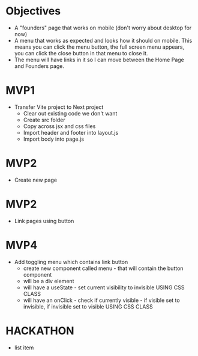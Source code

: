 # Objectives

- A "founders" page that works on mobile (don't worry about desktop for now)
- A menu that works as expected and looks how it should on mobile. This means you can click the menu button, the full screen menu appears, you can click the close button in that menu to close it.
- The menu will have links in it so I can move between the Home Page and Founders page.

# MVP1

- Transfer Vite project to Next project
  - Clear out existing code we don't want
  - Create src folder
  - Copy across jsx and css files
  - Import header and footer into layout.js
  - Import body into page.js

# MVP2

- Create new page

# MVP2

- Link pages using button

# MVP4

- Add toggling menu which contains link button
  - create new component called menu - that will contain the button component
  - will be a div element
  - will have a useState - set current visibility to invisible USING CSS CLASS
  - will have an onClick - check if currently visible - if visible set to invisible, if invisible set to visible USING CSS CLASS

# HACKATHON

- list item
